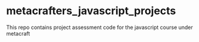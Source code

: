 # metacrafters_javascript_projects
This repo contains project assessment code for the javascript course under metacraft

